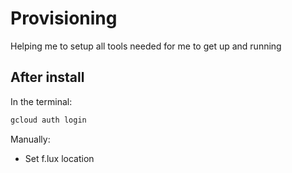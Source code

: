 Provisioning
====

Helping me to setup all tools needed for me to get up and running

After install
------

In the terminal:

```bash
gcloud auth login
```

Manually:

* Set f.lux location
